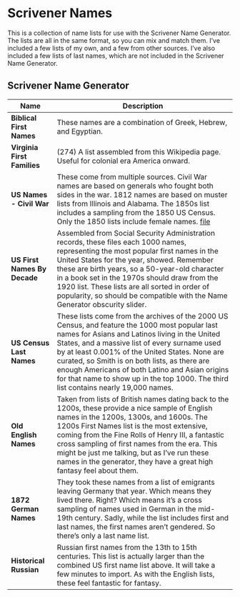 # Scrivener Names

This is a collection of name lists for use with the Scrivener Name Generator. The lists are all in the same format, so you can mix and match them. I’ve included a few lists of my own, and a few from other sources. I’ve also included a few lists of last names, which are not included in the Scrivener Name Generator.

## Scrivener Name Generator

| Name                         | Description                                                                                                                                                                                                                                                                                                                                                                                                                                     |
| ---------------------------- | ----------------------------------------------------------------------------------------------------------------------------------------------------------------------------------------------------------------------------------------------------------------------------------------------------------------------------------------------------------------------------------------------------------------------------------------------- |
| **Biblical First Names**     | These names are a combination of Greek, Hebrew, and Egyptian.                                                                                                                                                                                                                                                                                                                                                                                   |
| **Virginia First Families**  | (274) A list assembled from this Wikipedia page. Useful for colonial era America onward.                                                                                                                                                                                                                                                                                                                                                        |
| **US Names - Civil War**     | These come from multiple sources. Civil War names are based on generals who fought both sides in the war. 1812 names are based on muster lists from Illinois and Alabama. The 1850s list includes a sampling from the 1850 US Census. Only the 1850 lists include female names. [file](win-formatted-name-files/US-Civil-War-Last.csv)                                                                                                          |
| **US First Names By Decade** | Assembled from Social Security Administration records, these files each 1000 names, representing the most popular first names in the United States for the year, showed. Remember these are birth years, so a 50-year-old character in a book set in the 1970s should draw from the 1920 list. These lists are all sorted in order of popularity, so should be compatible with the Name Generator obscurity slider.                             |
| **US Census Last Names**     | These lists come from the archives of the 2000 US Census, and feature the 1000 most popular last names for Asians and Latinos living in the United States, and a massive list of every surname used by at least 0.001% of the United States. None are curated, so Smith is on both lists, as there are enough Americans of both Latino and Asian origins for that name to show up in the top 1000. The third list contains nearly 19,000 names. |
| **Old English Names**        | Taken from lists of British names dating back to the 1200s, these provide a nice sample of English names in the 1200s, 1300s, and 1600s. The 1200s First Names list is the most extensive, coming from the Fine Rolls of Henry III, a fantastic cross sampling of first names from the era. This might be just me talking, but as I’ve run these names in the generator, they have a great high fantasy feel about them.                        |
| **1872 German Names**        | They took these names from a list of emigrants leaving Germany that year. Which means they lived there. Right? Which means it’s a cross sampling of names used in German in the mid-19th century. Sadly, while the list includes first and last names, the first names aren’t gendered. So there’s only a last name list.                                                                                                                       |
| **Historical Russian**       | Russian first names from the 13th to 15th centuries. This list is actually larger than the combined US first name list above. It will take a few minutes to import. As with the English lists, these feel fantastic for fantasy.                                                                                                                                                                                                                |